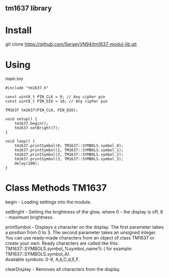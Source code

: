 ## tm1637 library

# Install
git clone https://github.com/SergeyVN94/tm1637-modul-lib.git

# Using

main.ino  
```
#include "tm1637.h"

const uint8_t PIN_CLK = 9; // Any cipher pin
const uint8_t PIN_DIO = 10; // Any cipher pin

TM1637 tm1637(PIN_CLK, PIN_DIO);

void setup() {
    tm1637.begin();
    tm1637.setBright(7);
}

void loop() {
    tm1637.printSymbol(0, TM1637::SYMBOLS.symbol_0);
    tm1637.printSymbol(1, TM1637::SYMBOLS.symbol_1);
    tm1637.printSymbol(2, TM1637::SYMBOLS.symbol_2);
    tm1637.printSymbol(3, TM1637::SYMBOLS.symbol_3);
    delay(100);
}
```

# Class Methods TM1637  
begin - Loading settings into the module.  
  
setBright - Setting the brightness of the glow, where 0 - the display is off, 8 - maximum brightness.  
  
printSymbol - Displays a character on the display. The first parameter takes a position from 0 to 3. The second parameter takes an unsigned integer. 
You can use ready-made characters from an object of class TM1637 or create your own. 
Ready characters are called like this: TM1637::SYMBOLS.symbol_%symbol_name% (
for example: TM1637::SYMBOLS.symbol_A).  
Available symbols: 0-9, A,b,C,d,E,F.  
  
clearDisplay - Removes all characters from the display.